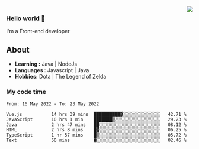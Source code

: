 <img align='right' src="https://github-readme-stats.vercel.app/api?username=jumodada&show_icons=true&theme=vue">

### Hello world 👋

I'm a Front-end developer 
    
## About
-  **Learning :** Java | NodeJs
-  **Languages :** Javascript | Java
-  **Hobbies:** Dota | The Legend of Zelda

### My code time

<!--START_SECTION:waka-->

```text
From: 16 May 2022 - To: 23 May 2022

Vue.js           14 hrs 39 mins  ██████████▓░░░░░░░░░░░░░░   42.71 %
JavaScript       10 hrs 1 min    ███████▒░░░░░░░░░░░░░░░░░   29.23 %
Java             2 hrs 47 mins   ██░░░░░░░░░░░░░░░░░░░░░░░   08.12 %
HTML             2 hrs 8 mins    █▓░░░░░░░░░░░░░░░░░░░░░░░   06.25 %
TypeScript       1 hr 57 mins    █▒░░░░░░░░░░░░░░░░░░░░░░░   05.72 %
Text             50 mins         ▓░░░░░░░░░░░░░░░░░░░░░░░░   02.46 %
```

<!--END_SECTION:waka-->
